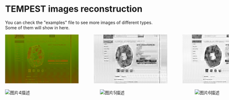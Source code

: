 # TEMPEST images reconstruction

You can check the "examples" file to see more images of different types. Some of them will show in here.

<!-- 第一行：强制包含3张图片 -->
<div style="display: flex; gap: 50px; margin-bottom: 20px;">
  <img src="https://github.com/fsy123-qaq/TEMPEST-images-reconstruction/blob/main/examples/e-commerce%20platform%20interface/image1/12905_0std.png?raw=true" alt="图片1描述" width="240" height="160">
  <img src="https://github.com/fsy123-qaq/TEMPEST-images-reconstruction/blob/main/examples/e-commerce%20platform%20interface/image1/12905_auto_0std.png?raw=true" alt="图片2描述" width="240" height="160">
  <img src="https://github.com/fsy123-qaq/TEMPEST-images-reconstruction/blob/main/examples/e-commerce%20platform%20interface/image1/12905_UNet_0std.png?raw=true" alt="图片3描述" width="240" height="160">
</div>

<!-- 第二行：强制包含3张图片 -->
<div style="display: flex; gap: 10px;">
  <img src="图片4路径" alt="图片4描述" width="300" height="200">
  <img src="图片5路径" alt="图片5描述" width="300" height="200">
  <img src="图片6路径" alt="图片6描述" width="300" height="200">
</div>
    
    


